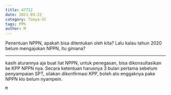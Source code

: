 ```yaml
---
title: 47712
date: 2021-03-22
category: Tanya-SC
tags: PPh
author: M
---
```


Penentuan NPPN, apakah bisa ditentukan oleh kita? Lalu kalau tahun 2020 belum mengajukan NPPN, itu gimana?

---

kasih aturannya aja buat liat NPPN, untuk penegasan, bisa dikonsultasikan ke KPP NPPN nya. Secara ketentuan harusnya 3 bulan pertama sebelum penyampaian SPT, silakan dikonfirmasi KPP, boleh ato enggaknya pake NPPN klo belum nyampein.

`M`
